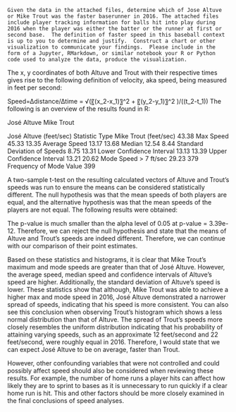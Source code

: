 	Given the data in the attached files, determine which of Jose Altuve or Mike Trout was the faster baserunner in 2016. The attached files include player tracking information for balls hit into play during 2016 when the player was either the batter or the runner at first or second base.  The definition of faster speed in this baseball context is up to you to determine and justify.  Construct a chart or other visualization to communicate your findings.  Please include in the form of a Jupyter, RMarkdown, or similar notebook your R or Python code used to analyze the data, produce the visualization.
The x, y coordinates of both Altuve and Trout with their respective times gives rise to the following definition of velocity, aka speed, being measured in feet per second:  

Speed=∆distance/∆time  =   √(〖(x_2-x_1)〗^2  + 〖(y_2-y_1)〗^2 )/((t_2-t_1))
The following is an overview of the results found in R:

   José Altuve						Mike Trout

                                                                                    

José Altuve (feet/sec)	Statistic Type 	Mike Trout (feet/sec)
43.38	Max Speed	45.33 
13.35	Average Speed	13.17
13.68	Median	12.54
8.44	Standard Deviation of Speeds	8.75
13.31	Lower Confidence Interval	13.13
13.39	Upper Confidence Interval	13.21
20.62	Mode Speed > 7 ft/sec	29.23
379	Frequency of Mode Value	399


  


A two-sample t-test on the resulting calculated vectors of Altuve and Trout’s speeds was run to ensure the means can be considered statistically different. The null hypothesis was that the mean speeds of both players are equal, and the alternative hypothesis was that the mean speeds of the players are not equal. The following results were obtained:

 

The p-value is much smaller than the alpha level of 0.05 at p-value = 3.39e-12. Therefore, we can reject the null hypothesis and state that the means of Altuve and Trout’s speeds are indeed different. Therefore, we can continue with our comparison of their point estimates.

Based on these statistics and histograms, it is clear that Mike Trout’s maximum and mode speeds are greater than that of José Altuve. However, the average speed, median speed and confidence intervals of Altuve’s speed are higher. Additionally, the standard deviation of Altuve’s speed is lower. These statistics show that although, Mike Trout was able to achieve a higher max and mode speed in 2016, José Altuve demonstrated a narrower spread of speeds, indicating that his speed is more consistent. You can also see this conclusion when observing Trout’s histogram which shows a less normal distribution than that of Altuve. The spread of Trout’s speeds more closely resembles the uniform distribution indicating that his probability of attaining varying speeds, such as an approximate 12 feet/second and 22 feet/second, were roughly equal in 2016. Therefore, I would state that we can expect José Altuve to be on average, faster than Trout. 

However, other confounding variables that were not controlled and could possibly affect speed should also be considered when reviewing these results. For example, the number of home runs a player hits can affect how likely they are to sprint to bases as it is unnecessary to run quickly if a clear home run is hit. This and other factors should be more closely examined in the final conclusions of speed analyses.  
